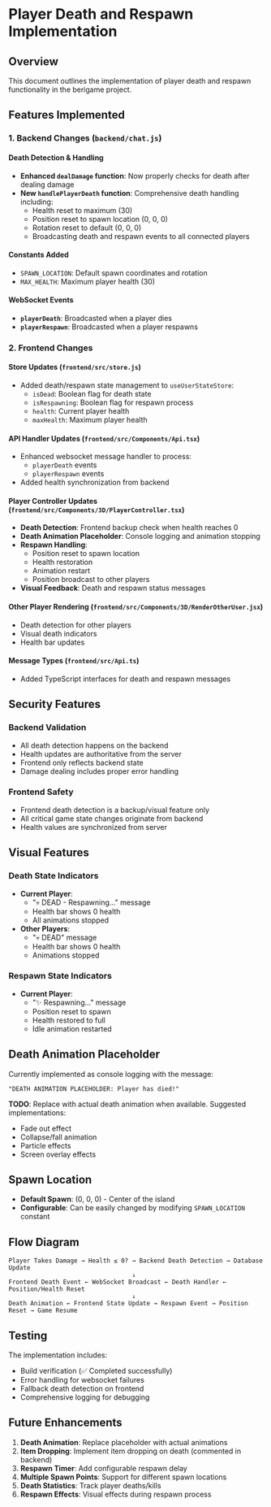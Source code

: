 # Player Death and Respawn Implementation

## Overview
This document outlines the implementation of player death and respawn functionality in the berigame project.

## Features Implemented

### 1. Backend Changes (`backend/chat.js`)

#### Death Detection & Handling
- **Enhanced `dealDamage` function**: Now properly checks for death after dealing damage
- **New `handlePlayerDeath` function**: Comprehensive death handling including:
  - Health reset to maximum (30)
  - Position reset to spawn location (0, 0, 0)
  - Rotation reset to default (0, 0, 0)
  - Broadcasting death and respawn events to all connected players

#### Constants Added
- `SPAWN_LOCATION`: Default spawn coordinates and rotation
- `MAX_HEALTH`: Maximum player health (30)

#### WebSocket Events
- **`playerDeath`**: Broadcasted when a player dies
- **`playerRespawn`**: Broadcasted when a player respawns

### 2. Frontend Changes

#### Store Updates (`frontend/src/store.js`)
- Added death/respawn state management to `useUserStateStore`:
  - `isDead`: Boolean flag for death state
  - `isRespawning`: Boolean flag for respawn process
  - `health`: Current player health
  - `maxHealth`: Maximum player health

#### API Handler Updates (`frontend/src/Components/Api.tsx`)
- Enhanced websocket message handler to process:
  - `playerDeath` events
  - `playerRespawn` events
- Added health synchronization from backend

#### Player Controller Updates (`frontend/src/Components/3D/PlayerController.tsx`)
- **Death Detection**: Frontend backup check when health reaches 0
- **Death Animation Placeholder**: Console logging and animation stopping
- **Respawn Handling**: 
  - Position reset to spawn location
  - Health restoration
  - Animation restart
  - Position broadcast to other players
- **Visual Feedback**: Death and respawn status messages

#### Other Player Rendering (`frontend/src/Components/3D/RenderOtherUser.jsx`)
- Death detection for other players
- Visual death indicators
- Health bar updates

#### Message Types (`frontend/src/Api.ts`)
- Added TypeScript interfaces for death and respawn messages

## Security Features

### Backend Validation
- All death detection happens on the backend
- Health updates are authoritative from the server
- Frontend only reflects backend state
- Damage dealing includes proper error handling

### Frontend Safety
- Frontend death detection is a backup/visual feature only
- All critical game state changes originate from backend
- Health values are synchronized from server

## Visual Features

### Death State Indicators
- **Current Player**: 
  - "💀 DEAD - Respawning..." message
  - Health bar shows 0 health
  - All animations stopped
- **Other Players**:
  - "💀 DEAD" message
  - Health bar shows 0 health
  - Animations stopped

### Respawn State Indicators
- **Current Player**:
  - "✨ Respawning..." message
  - Position reset to spawn
  - Health restored to full
  - Idle animation restarted

## Death Animation Placeholder

Currently implemented as console logging with the message:
```
"DEATH ANIMATION PLACEHOLDER: Player has died!"
```

**TODO**: Replace with actual death animation when available. Suggested implementations:
- Fade out effect
- Collapse/fall animation
- Particle effects
- Screen overlay effects

## Spawn Location

- **Default Spawn**: (0, 0, 0) - Center of the island
- **Configurable**: Can be easily changed by modifying `SPAWN_LOCATION` constant

## Flow Diagram

```
Player Takes Damage → Health ≤ 0? → Backend Death Detection → Database Update
                                  ↓
Frontend Death Event ← WebSocket Broadcast ← Death Handler ← Position/Health Reset
                                  ↓
Death Animation ← Frontend State Update → Respawn Event → Position Reset → Game Resume
```

## Testing

The implementation includes:
- Build verification (✅ Completed successfully)
- Error handling for websocket failures
- Fallback death detection on frontend
- Comprehensive logging for debugging

## Future Enhancements

1. **Death Animation**: Replace placeholder with actual animations
2. **Item Dropping**: Implement item dropping on death (commented in backend)
3. **Respawn Timer**: Add configurable respawn delay
4. **Multiple Spawn Points**: Support for different spawn locations
5. **Death Statistics**: Track player deaths/kills
6. **Respawn Effects**: Visual effects during respawn process
